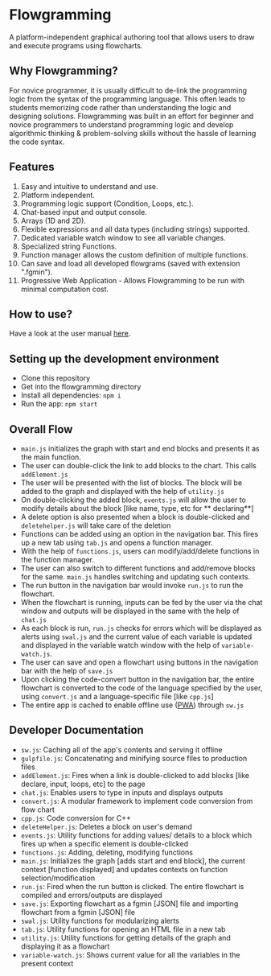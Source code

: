 # Flowgramming

A platform-independent graphical authoring tool that allows users to draw and execute programs using flowcharts.

## Why Flowgramming?

For novice programmer, it is usually difficult to de-link the programming logic from the syntax of the programming language. This often leads to students memorizing code rather than understanding the logic and designing solutions. Flowgramming was built in an effort for beginner and novice programmers to understand programming logic and develop algorithmic thinking & problem-solving skills without the hassle of learning the code syntax.

## Features

1. Easy and intuitive to understand and use.
2. Platform independent.
3. Programming logic support (Condition, Loops, etc.).
4. Chat-based input and output console.
5. Arrays (1D and 2D).
6. Flexible expressions and all data types (including strings) supported.
7. Dedicated variable watch window to see all variable changes.
8. Specialized string Functions.
9. Function manager allows the custom definition of multiple functions.
10. Can save and load all developed flowgrams (saved with extension ".fgmin").
11. Progressive Web Application - Allows Flowgramming to be run with minimal computation cost.

## How to use?

Have a look at the user manual [here](https://flowgrammers-org.github.io/flowgramming-manual/).

## Setting up the development environment

-   Clone this repository
-   Get into the flowgramming directory
-   Install all dependencies: `npm i`
-   Run the app: `npm start`

## Overall Flow

-   `main.js` initializes the graph with start and end blocks and presents it as the main function.
-   The user can double-click the link to add blocks to the chart. This calls `addElement.js`
-   The user will be presented with the list of blocks. The block will be added to the graph and displayed with the help of `utility.js`
-   On double-clicking the added block, `events.js` will allow the user to modify details about the block [like name, type, etc for ** declaring**]
-   A delete option is also presented when a block is double-clicked and `deletehelper.js` will take care of the deletion
-   Functions can be added using an option in the navigation bar. This fires up a new tab using `tab.js` and opens a function manager.
-   With the help of `functions.js`, users can modify/add/delete functions in the function manager.
-   The user can also switch to different functions and add/remove blocks for the same. `main.js` handles switching and updating such contexts.
-   The run button in the navigation bar would invoke `run.js` to run the flowchart.
-   When the flowchart is running, inputs can be fed by the user via the chat window and outputs will be displayed in the same with the help of `chat.js`
-   As each block is run, `run.js` checks for errors which will be displayed as alerts using `swal.js` and the current value of each variable is updated and displayed in the variable watch window with the help of `variable-watch.js`.
-   The user can save and open a flowchart using buttons in the navigation bar with the help of `save.js`
-   Upon clicking the code-convert button in the navigation bar, the entire flowchart is converted to the code of the language specified by the user, using `convert.js` and a language-specific file [like `cpp.js`]
-   The entire app is cached to enable offline use ([PWA](http://web.dev/progressive-web-apps/)) through `sw.js`

## Developer Documentation

-   `sw.js`: Caching all of the app's contents and serving it offline
-   `gulpfile.js`: Concatenating and minifying source files to production files
-   `addElement.js`: Fires when a link is double-clicked to add blocks [like declare, input, loops, etc] to the page
-   `chat.js`: Enables users to type in inputs and displays outputs
-   `convert.js`: A modular framework to implement code conversion from flow chart
-   `cpp.js`: Code conversion for C++
-   `deleteHelper.js`: Deletes a block on user's demand
-   `events.js`: Utility functions for adding values/ details to a block which fires up when a specific element is double-clicked
-   `functions.js`: Adding, deleting, modifying functions
-   `main.js`: Initializes the graph [adds start and end block], the current context [function displayed] and updates contexts on function selection/modification
-   `run.js`: Fired when the run button is clicked. The entire flowchart is compiled and errors/outputs are displayed
-   `save.js`: Exporting flowchart as a fgmin [JSON] file and importing flowchart from a fgmin [JSON] file
-   `swal.js`: Utility functions for modularizing alerts
-   `tab.js`: Utility functions for opening an HTML file in a new tab
-   `utility.js`: Utility functions for getting details of the graph and displaying it as a flowchart
-   `variable-watch.js`: Shows current value for all the variables in the present context
